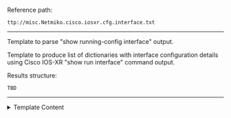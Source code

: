Reference path:
```
ttp://misc.Netmiko.cisco.iosxr.cfg.interface.txt
```

---



Template to parse "show running-config interface" output.


Template to produce list of dictionaries with interface 
configuration details using Cisco IOS-XR "show run interface"
command output.

Results structure:

    TBD
	



---

<details><summary>Template Content</summary>
```
<doc>
Template to parse "show running-config interface" output.
</doc>

<input>
commands = ["show running-config interface"]
</input>

<extend template="ttp://platform/cisco_xr_show_run_interface.txt"/>
```
</details>